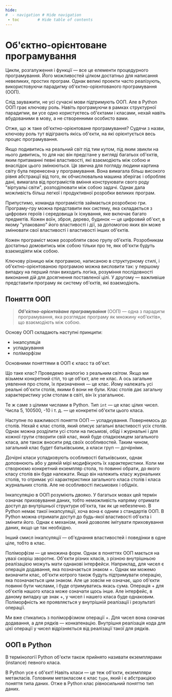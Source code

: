 ```yaml
---
hide:
#  - navigation # Hide navigation
 - toc        # Hide table of contents
---
```


# Об'єктно-орієнтоване програмування

Цикли, розгалуження і функції — все це елементи процедурного програмування. Його можливостей цілком достатньо для написання невеликих, простих програм. Однак великі проекти часто реалізують, використовуючи парадигму об'єктно-орієнтованого програмування (ООП).

Слід зауважити, не усі сучасні мови підтримують ООП. Але в Python ООП грає ключову роль. Навіть програмуючи в рамках структурної парадигми, ви усе одно користуєтесь об'єктами і класами, нехай навіть вбудованими в мову, а не створенними особисто вами.

Отже, що ж таке об'єктно-орієнтоване програмування? Судячи з назви, ключову роль тут відіграють якісь об'єкти, на які орієнтується весь процес програмування.

Якщо подивитись на реальний світ під тим кутом, під яким звикли на нього дивитись, то для нас він предстане у вигляді багатьох об'єктів, яким притаманні певні властивості, які взаємодіють між собою и внаслідок цього змінюються. Ця звична для погляду людини картина світу була перенесена у програмування. 
Вона вимагала більш високого рівня абстракції від того, як обчислювальна машина зберігає і обробляє дані, вимагала від програмістів вміння конструювати свого роду "віртуальі світи", розподілювати між собою задачі. Однак дала можливість більш легкої і продуктивної розробки великих програм.

Припустимо, команда програмістів займається розробкою гри. Програму-гру можна представити якк систему, яка складається з цифрових героїв і середовища їх існування, яке включає багато предметів. Кожен воїн, зброя, дерево, будинок — це цифровий об'єкт, в якому "упаковано" його властивості і дії, за допомогою яких він може змінювати свої властивості і властивості інших об'єктів. 

Кожен програміст може розробляти свою групу об'єктів. Розробникам достатньо домовитись між собою тільки про те, якк об'єкти будуть взаємодіяти між собою.

Ключову різницю між програмою, написаною в структурному стилі, і об'єктно-орієнтованою програмою можна висловити так: у першому випадку на перший план виходить логіка, розуміння послідовності виконання дій для досягнення поставленої цілі. У другому — важливіше представити програму як систему об'єктів, які взаємодіють.

## Поняття ООП

> ***Об'є́ктно-орієнто́ване програмува́ння*** (ООП) — одна з парадигм програмування, яка розглядає програму як множину «об'єктів», що взаємодіють між собою. 

Основу ООП складають наступні принципи: 

- інкапсуляція
- успадкування
- поліморфізм

Основними поняттями в ООП є класс та об'єкт. 

Що таке клас? 
Проведемо аналогію з реальним світом. 
Якщо ми візьмем конкретний стіл, то це об'єкт, але не клас. 
А ось загальне уявлення про столи, їх призначення — це клас. 
Йому належать усі реальні об'єкти столів, якими б вони не були. 
Клас столів дає загальну характеристику усім столам в світі, він їх узагальнює.

Те ж саме з цілими числами в Python. 
Тип `int` — це клас цілих чисел. 
Числа 5, 100500, -10 і т. д. — це конкретні об'єкти цього класа.

Наступне по важливості поняття ООП — успадкування. Повернемось до столів. Нехай є клас столів, який описує загальні властивості усіх столів. Однак можна розділити усі столи на письмові, обіді і журнальні і для кожної групи створити свій клас, який буде спадкоємцем загального класа, але також вносити ряд своїх особливостей. Таким чином, загальний клас будет батьківським, а класи груп — дочірніми.

Дочірні класи успадковують особливості батьківських, однак доповнюють або у деякій мірі модифікують їх характеристики. Коли ми створюємо конкретний екземпляр стола, то повинні обрати, до якого класу столів він буде належати. Якщо він належить класу журнальних столів, то отримає усі характеристики загального класа столів і класа журнальних столів. Але не особливості письмових і обідніх.

Інкапсуляцію в ООП розуміють двояко. У багатьох мовах цей термін означає приховування даних, тобто неможливість напряму отримати доступ до внутрішньої структури об'єкта, так як це небезпечно. В Python немає такої інкапсуляції, хоча вона є одним з стандартів ООП. В Python можна отримати доступ до будь-якої властивості об'єкта і змінити його. Однак є механізм, який дозволяє імітувати приховування даних, якщо це так необхідно.

Інший смисл інкапсуляції — об'єднання властивостей і поведінки в одне ціле, тобто в клас.

Поліморфізм — це множина форм. Однак в поняттях ООП мається на увазі скоріш зворотнє. Об'єкти різних класів, з різною внутрішньою реалізацією можуть мати однакові інтерфейси. Наприклад, для чисел є операція додавання, яка позначається знаком +. Однак ми можемо визначити клас, об'єкти котрого також будуть підтримувати операцію, яка позначається цим знаком. Але це зовсім не означає, щоо об'єкти повинні бути числами, і буде отримуватись якась сума. Операція + для об'єктів нашого класа може означати щось інше. Але інтерфейс, в даному випадку це знак +, у чисел і нашего класа буде однаковим. Поліморфність же проявляється у внутрішній реалізації і результаті операції.

Ми вже стикались з поліморфізмом операції +. Для чисел вона означає додавання, а для рядків — конкатенацію. Внутрішня реалізація кода для цієї операції у чисел відрізняється від реалізації такої для рядків.

## ООП в Python

В термінології Python об'єкти також прийнято називати екземплярами (instance) певного класа. 
<!-- Це пов'язано з тим, що в ньому усі класи самі є об'єктами класа type.-->

В Python усе є об'єкт! 
Навіть класи — це теж об'єкти, екземпляри метакласів. 
Головним метакласом є клас `type`, 
який і є абстракцією поняття типа даних. 
Отже в Python клас рівносильний поняттю тип даних. 
